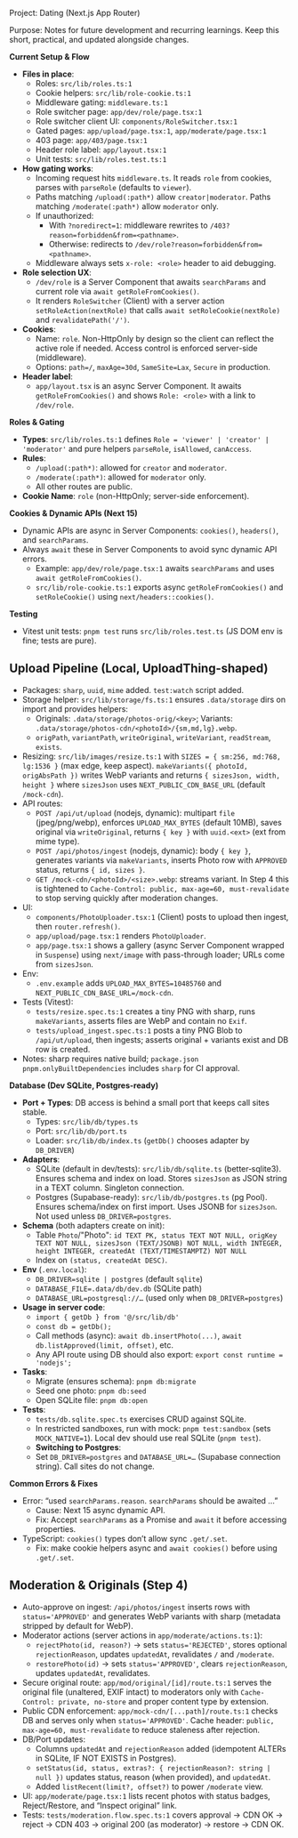 Project: Dating (Next.js App Router)

Purpose: Notes for future development and recurring learnings. Keep this short, practical, and updated alongside changes.

**Current Setup & Flow**

- **Files in place**:
  - Roles: `src/lib/roles.ts:1`
  - Cookie helpers: `src/lib/role-cookie.ts:1`
  - Middleware gating: `middleware.ts:1`
  - Role switcher page: `app/dev/role/page.tsx:1`
  - Role switcher client UI: `components/RoleSwitcher.tsx:1`
  - Gated pages: `app/upload/page.tsx:1`, `app/moderate/page.tsx:1`
  - 403 page: `app/403/page.tsx:1`
  - Header role label: `app/layout.tsx:1`
  - Unit tests: `src/lib/roles.test.ts:1`
- **How gating works**:
  - Incoming request hits `middleware.ts`. It reads `role` from cookies, parses with `parseRole` (defaults to `viewer`).
  - Paths matching `/upload(:path*)` allow `creator|moderator`. Paths matching `/moderate(:path*)` allow `moderator` only.
  - If unauthorized:
    - With `?noredirect=1`: middleware rewrites to `/403?reason=forbidden&from=<pathname>`.
    - Otherwise: redirects to `/dev/role?reason=forbidden&from=<pathname>`.
  - Middleware always sets `x-role: <role>` header to aid debugging.
- **Role selection UX**:
  - `/dev/role` is a Server Component that awaits `searchParams` and current role via `await getRoleFromCookies()`.
  - It renders `RoleSwitcher` (Client) with a server action `setRoleAction(nextRole)` that calls `await setRoleCookie(nextRole)` and `revalidatePath('/')`.
- **Cookies**:
  - Name: `role`. Non-HttpOnly by design so the client can reflect the active role if needed. Access control is enforced server-side (middleware).
  - Options: `path=/`, `maxAge=30d`, `SameSite=Lax`, `Secure` in production.
- **Header label**:
  - `app/layout.tsx` is an async Server Component. It awaits `getRoleFromCookies()` and shows `Role: <role>` with a link to `/dev/role`.

**Roles & Gating**

- **Types**: `src/lib/roles.ts:1` defines `Role = 'viewer' | 'creator' | 'moderator'` and pure helpers `parseRole`, `isAllowed`, `canAccess`.
- **Rules**:
  - `/upload(:path*)`: allowed for `creator` and `moderator`.
  - `/moderate(:path*)`: allowed for `moderator` only.
  - All other routes are public.
- **Cookie Name**: `role` (non-HttpOnly; server-side enforcement).

**Cookies & Dynamic APIs (Next 15)**

- Dynamic APIs are async in Server Components: `cookies()`, `headers()`, and `searchParams`.
- Always `await` these in Server Components to avoid sync dynamic API errors.
  - Example: `app/dev/role/page.tsx:1` awaits `searchParams` and uses `await getRoleFromCookies()`.
  - `src/lib/role-cookie.ts:1` exports async `getRoleFromCookies()` and `setRoleCookie()` using `next/headers::cookies()`.

**Testing**

- Vitest unit tests: `pnpm test` runs `src/lib/roles.test.ts` (JS DOM env is fine; tests are pure).

## Upload Pipeline (Local, UploadThing-shaped)

- Packages: `sharp`, `uuid`, `mime` added. `test:watch` script added.
- Storage helper: `src/lib/storage/fs.ts:1` ensures `.data/storage` dirs on import and provides helpers:
  - Originals: `.data/storage/photos-orig/<key>`; Variants: `.data/storage/photos-cdn/<photoId>/{sm,md,lg}.webp`.
  - `origPath`, `variantPath`, `writeOriginal`, `writeVariant`, `readStream`, `exists`.
- Resizing: `src/lib/images/resize.ts:1` with `SIZES = { sm:256, md:768, lg:1536 }` (max edge, keep aspect). `makeVariants({ photoId, origAbsPath })` writes WebP variants and returns `{ sizesJson, width, height }` where `sizesJson` uses `NEXT_PUBLIC_CDN_BASE_URL` (default `/mock-cdn`).
- API routes:
  - `POST /api/ut/upload` (nodejs, dynamic): multipart `file` (jpeg/png/webp), enforces `UPLOAD_MAX_BYTES` (default 10MB), saves original via `writeOriginal`, returns `{ key }` with `uuid.<ext>` (ext from mime type).
  - `POST /api/photos/ingest` (nodejs, dynamic): body `{ key }`, generates variants via `makeVariants`, inserts Photo row with `APPROVED` status, returns `{ id, sizes }`.
  - `GET /mock-cdn/<photoId>/<size>.webp`: streams variant. In Step 4 this is tightened to `Cache-Control: public, max-age=60, must-revalidate` to stop serving quickly after moderation changes.
- UI:
  - `components/PhotoUploader.tsx:1` (Client) posts to upload then ingest, then `router.refresh()`.
  - `app/upload/page.tsx:1` renders `PhotoUploader`.
  - `app/page.tsx:1` shows a gallery (async Server Component wrapped in `Suspense`) using `next/image` with pass-through loader; URLs come from `sizesJson`.
- Env:
  - `.env.example` adds `UPLOAD_MAX_BYTES=10485760` and `NEXT_PUBLIC_CDN_BASE_URL=/mock-cdn`.
- Tests (Vitest):
  - `tests/resize.spec.ts:1` creates a tiny PNG with sharp, runs `makeVariants`, asserts files are WebP and contain no `Exif`.
  - `tests/upload_ingest.spec.ts:1` posts a tiny PNG Blob to `/api/ut/upload`, then ingests; asserts original + variants exist and DB row is created.
- Notes: sharp requires native build; `package.json` `pnpm.onlyBuiltDependencies` includes `sharp` for CI approval.

**Database (Dev SQLite, Postgres-ready)**

- **Port + Types**: DB access is behind a small port that keeps call sites stable.
  - Types: `src/lib/db/types.ts`
  - Port: `src/lib/db/port.ts`
  - Loader: `src/lib/db/index.ts` (`getDb()` chooses adapter by `DB_DRIVER`)
- **Adapters**:
  - SQLite (default in dev/tests): `src/lib/db/sqlite.ts` (better‑sqlite3). Ensures schema and index on load. Stores `sizesJson` as JSON string in a TEXT column. Singleton connection.
  - Postgres (Supabase-ready): `src/lib/db/postgres.ts` (pg Pool). Ensures schema/index on first import. Uses JSONB for `sizesJson`. Not used unless `DB_DRIVER=postgres`.
- **Schema** (both adapters create on init):
  - Table `Photo`/"Photo": `id TEXT PK, status TEXT NOT NULL, origKey TEXT NOT NULL, sizesJson (TEXT/JSONB) NOT NULL, width INTEGER, height INTEGER, createdAt (TEXT/TIMESTAMPTZ) NOT NULL`
  - Index on `(status, createdAt DESC)`.
- **Env** (`.env.local`):
  - `DB_DRIVER=sqlite | postgres` (default `sqlite`)
  - `DATABASE_FILE=.data/db/dev.db` (SQLite path)
  - `DATABASE_URL=postgresql://…` (used only when `DB_DRIVER=postgres`)
- **Usage in server code**:
  - `import { getDb } from '@/src/lib/db'`
  - `const db = getDb();`
  - Call methods (async): `await db.insertPhoto(...)`, `await db.listApproved(limit, offset)`, etc.
  - Any API route using DB should also export: `export const runtime = 'nodejs';`
- **Tasks**:
  - Migrate (ensures schema): `pnpm db:migrate`
  - Seed one photo: `pnpm db:seed`
  - Open SQLite file: `pnpm db:open`
- **Tests**:
  - `tests/db.sqlite.spec.ts` exercises CRUD against SQLite.
  - In restricted sandboxes, run with mock: `pnpm test:sandbox` (sets `MOCK_NATIVE=1`). Local dev should use real SQLite (`pnpm test`).
  - **Switching to Postgres**:
  - Set `DB_DRIVER=postgres` and `DATABASE_URL=…` (Supabase connection string). Call sites do not change.

**Common Errors & Fixes**

- Error: “used `searchParams.reason`. `searchParams` should be awaited …”
  - Cause: Next 15 async dynamic API.
  - Fix: Accept `searchParams` as a Promise and `await` it before accessing properties.
- TypeScript: `cookies()` types don’t allow sync `.get/.set`.
  - Fix: make cookie helpers async and `await cookies()` before using `.get/.set`.

## Moderation & Originals (Step 4)

- Auto-approve on ingest: `/api/photos/ingest` inserts rows with `status='APPROVED'` and generates WebP variants with sharp (metadata stripped by default for WebP).
- Moderator actions (server actions in `app/moderate/actions.ts:1`):
  - `rejectPhoto(id, reason?)` → sets `status='REJECTED'`, stores optional `rejectionReason`, updates `updatedAt`, revalidates `/` and `/moderate`.
  - `restorePhoto(id)` → sets `status='APPROVED'`, clears `rejectionReason`, updates `updatedAt`, revalidates.
- Secure original route: `app/mod/original/[id]/route.ts:1` serves the original file (unaltered, EXIF intact) to moderators only with `Cache-Control: private, no-store` and proper content type by extension.
- Public CDN enforcement: `app/mock-cdn/[...path]/route.ts:1` checks DB and serves only when `status='APPROVED'`. Cache header: `public, max-age=60, must-revalidate` to reduce staleness after rejection.
- DB/Port updates:
  - Columns `updatedAt` and `rejectionReason` added (idempotent ALTERs in SQLite, IF NOT EXISTS in Postgres).
  - `setStatus(id, status, extras?: { rejectionReason?: string | null })` updates status, reason (when provided), and `updatedAt`.
  - Added `listRecent(limit?, offset?)` to power `/moderate` view.
- UI: `app/moderate/page.tsx:1` lists recent photos with status badges, Reject/Restore, and “Inspect original” link.
- Tests: `tests/moderation.flow.spec.ts:1` covers approval → CDN OK → reject → CDN 403 → original 200 (as moderator) → restore → CDN OK.
